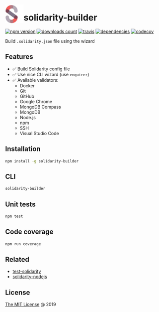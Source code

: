 <a href='https://infinitered.github.io/solidarity/'><img src='https://github.com/infinitered/solidarity/raw/master/_art/plugin.jpg' align='left' height="60"/></a>

# solidarity-builder

[![npm version](https://badge.fury.io/js/solidarity-builder.svg)](https://badge.fury.io/js/solidarity-builder)
[![downloads count](https://img.shields.io/npm/dt/solidarity-builder.svg)](https://www.npmjs.com/~piecioshka)
[![travis](https://img.shields.io/travis/piecioshka/solidarity-builder.svg)](https://travis-ci.org/piecioshka/solidarity-builder)
[![dependencies](https://david-dm.org/piecioshka/solidarity-builder.svg)](https://github.com/piecioshka/solidarity-builder)
[![codecov](https://codecov.io/gh/piecioshka/solidarity-builder/branch/master/graph/badge.svg)](https://codecov.io/gh/piecioshka/solidarity-builder)

Build `.solidarity.json` file using the wizard

## Features

* :white_check_mark: Build Solidarity config file
* :white_check_mark: Use nice CLI wizard (use `enquirer`)
* :white_check_mark: Available validators:
    + Docker
    + Git
    + GitHub
    + Google Chrome
    + MongoDB Compass
    + MongoDB
    + Node.js
    + npm
    + SSH
    + Visual Studio Code

## Installation

```bash
npm install -g solidarity-builder
```

## CLI

```bash
solidarity-builder
```

## Unit tests

```bash
npm test
```

## Code coverage

```bash
npm run coverage
```

## Related

* [test-solidarity](https://github.com/piecioshka/test-solidarity)
* [solidarity-nodejs](https://github.com/piecioshka/solidarity-nodejs)

## License

[The MIT License](http://piecioshka.mit-license.org) @ 2019
